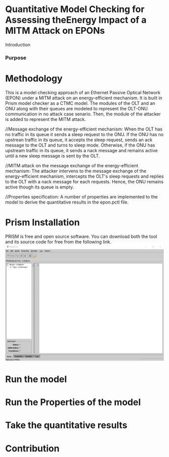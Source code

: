 # Quantitative Model Checking for Assessing theEnergy Impact of a MITM Attack on EPONs
Introduction
### Purpose

# Methodology
This is a model checking approach of an Ethernet Passive Optical Network (EPON) under a MITM attack on an energy-efficient mechanism. It is built in Prism model checker as a CTMC model. 
The modules of the OLT and an ONU along with their queues are modeled to represent the OLT-ONU communication in no attack case senario.
Then, the module of the attacker is added to represent the MITM attack.

//Message exchange of the energy-efficient mechanism: 
When the OLT has no traffic in its queue it sends a sleep request to the ONU. If the ONU has no upstrean traffic in its queue, it accepts the sleep request, sends an ack message to the OLT and turns to sleep mode.
Otherwise, if the ONU has upstream traffic in its queue, it sends a nack message and remains active until a new sleep message is sent by the OLT.

//MITM attack on the message exchange of the energy-efficient mechanism: 
The attacker intervens to the message exchange of the energy-efficient mechanism, intercepts the OLT's sleep requests and replies to the OLT with a nack message for each requests. Hence, the ONU remains active though its queue is empty.  

//Properties specification: 
A number of properties are implemented to the model to derive the quantitative results in the epon.pctl file.  

# Prism Installation
PRISM is free and open source software. You can download both the tool and its source code for free from the following link.
<img src="images/prim model checker.png">

# Run the model

# Run the Properties of the model

# Take the quantitative results

# Contribution
